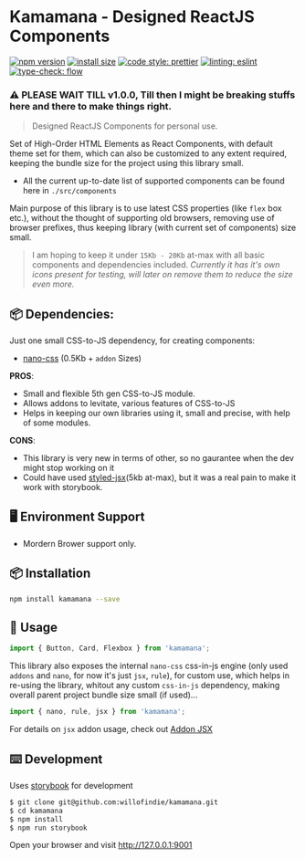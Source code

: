 # Kamamana - Designed ReactJS Components

[![npm version](https://badge.fury.io/js/kamamana.svg)](https://www.npmjs.com/package/kamamana)
[![install size](https://badgen.net/bundlephobia/minzip/kamamana@latest)](https://bundlephobia.com/result?p=kamamana)
[![code style: prettier](https://img.shields.io/badge/code_style-prettier-ff69b4.svg?style=flat)](https://github.com/prettier/prettier)
[![linting: eslint](https://img.shields.io/badge/linting-eslint-463fd4.svg?style=flat)](https://github.com/eslint/eslint)
[![type-check: flow](https://img.shields.io/badge/type--check-flow-E8BD36.svg?style=flat)](https://github.com/facebook/flow/)

### :warning: PLEASE WAIT TILL v1.0.0, Till then I might be breaking stuffs here and there to make things right.

> Designed ReactJS Components for personal use.

Set of High-Order HTML Elements as React Components, with default theme set for them, which can also be customized to any extent required, keeping the bundle size for the project using this library small.

- All the current up-to-date list of supported components can be found here in `./src/components`

Main purpose of this library is to use latest CSS properties (like `flex` box etc.), without the thought of supporting old browsers, removing use of browser prefixes, thus keeping library (with current set of components) size small.

> I am hoping to keep it under `15Kb - 20Kb` at-max with all basic components and dependencies included.
> _Currently it has it's own icons present for testing, will later on remove them to reduce the size even more._

## 📦 Dependencies:

Just one small CSS-to-JS dependency, for creating components:

- [nano-css](https://github.com/streamich/nano-css) (0.5Kb + `addon` Sizes)

**PROS**:

- Small and flexible 5th gen CSS-to-JS module.
- Allows addons to levitate, various features of CSS-to-JS
- Helps in keeping our own libraries using it, small and precise, with help of some modules.

**CONS**:

- This library is very new in terms of other, so no gaurantee when the dev might stop working on it
- Could have used [styled-jsx](https://github.com/zeit/styled-jsx)(5kb at-max), but it was a real pain to make it work with storybook.

## 🖥 Environment Support

- Mordern Brower support only.

## 📦 Installation

```bash
npm install kamamana --save
```

## 🔨 Usage

```js
import { Button, Card, Flexbox } from 'kamamana';
```

This library also exposes the internal `nano-css` css-in-js engine
(only used `addons` and `nano`, for now it's just `jsx`, `rule`), for custom use, which helps in re-using the
library, whitout any custom `css-in-js` dependency, making overall parent project bundle size small (if used)...

```js
import { nano, rule, jsx } from 'kamamana';
```

For details on `jsx` addon usage, check out [Addon JSX](https://github.com/streamich/nano-css/blob/master/docs/jsx.md)

## ⌨️ Development

Uses [storybook](https://github.com/storybooks/storybook) for development

```bash
$ git clone git@github.com:willofindie/kamamana.git
$ cd kamamana
$ npm install
$ npm run storybook
```

Open your browser and visit http://127.0.0.1:9001
